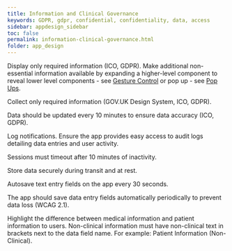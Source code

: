 ```yaml
---
title: Information and Clinical Governance  
keywords: GDPR, gdpr, confidential, confidentiality, data, access
sidebar: appdesign_sidebar
toc: false
permalink: information-clinical-governance.html
folder: app_design 
---
```


Display only required information (ICO, GDPR).  Make additional non-essential information available by expanding a higher-level component to reveal lower level components - see [Gesture Control](/touch-gesture-control.html) or pop up - see [Pop Ups](/popups.html).

Collect only required information (GOV.UK Design System, ICO, GDPR).  

Data should be updated every 10 minutes to ensure data accuracy (ICO, GDPR).  

Log notifications. Ensure the app provides easy access to audit logs detailing data entries and user activity.  
  
Sessions must timeout after 10 minutes of inactivity.  

Store data securely during transit and at rest.  

Autosave text entry fields on the app every 30 seconds.

The app should save data entry fields automatically periodically to prevent data loss (WCAG 2.1).  
  
Highlight the difference between medical information and patient information to users.  Non-clinical information must have non-clinical text in brackets next to the data field name. For example: Patient Information (Non-Clinical).  
